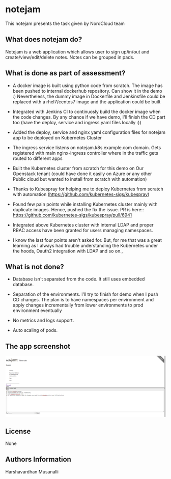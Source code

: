 # notejam
This notejam presents the task given by NordCloud team

## What does notejam do?

Notejam is a web application which allows user to sign up/in/out and create/view/edit/delete notes. Notes can be grouped in pads.

## What is done as part of assessment?

* A docker image is built using python code from scratch. The image has been pushed to internal dockerhub repository. Can show it in the demo :) Nevertheless, the dummy image in Dockerfile and Jenkinsfile could be replaced with a rhel7/centos7 image and the application could be built

* Integrated with Jenkins CI to continuosly build the docker image when the code changes. By any chance if we have demo, I'll finish the CD part too (have the deploy, service and ingress yaml files locally :))

* Added the deploy, service and nginx yaml configuration files for notejam app to be deployed on Kubernetes Cluster

* The ingress service listens on notejam.k8s.example.com domain. Gets registered with main nginx-ingress controller where in the traffic gets routed to different apps

* Built the Kubernetes cluster from scratch for this demo on Our Openstack tenant (could have done it easily on Azure or any other Public cloud but wanted to install from scratch with automation)

* Thanks to Kubespray for helping me to deploy Kubernetes from scratch with automation (https://github.com/kubernetes-sigs/kubespray)

* Found few pain points while installing Kubernetes cluster mainly with duplicate images. Hence, pushed the fix the issue. PR is here:: https://github.com/kubernetes-sigs/kubespray/pull/6941

* Integrated above Kubernetes cluster with internal LDAP and proper RBAC access have been granted for users managing namespaces. 

* I know the last four points aren't asked for. But, for me that was a great learning as I always had trouble understanding the Kubernetes under the hoods, Oauth2 integration with LDAP and so on., 

## What is not done?

* Database isn't separated from the code. It still uses embedded database.

* Separation of the environments. I'll try to finish for demo when I push CD changes. The plan is to have namespaces per environment and apply changes incrementally from lower environments to prod environment eventually

* No metrics and logs support. 

* Auto scaling of pods. 

## The app screenshot
![github-small](https://github.com/harshavmb/notejam/blob/master/notejam.PNG)

License
-------
None

Authors Information
------------------
Harshavardhan Musanalli

